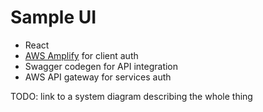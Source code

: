 Sample UI
=========

* React
* [AWS Amplify](https://aws-amplify.github.io/docs/js) for client auth
* Swagger codegen for API integration
* AWS API gateway for services auth

TODO: link to a system diagram describing the whole thing
